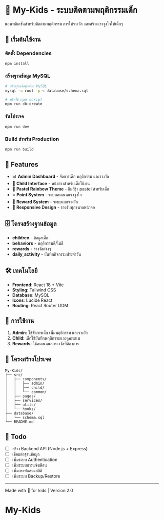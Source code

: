 # 🌈 My-Kids - ระบบติดตามพฤติกรรมเด็ก

แอพพลิเคชันสำหรับติดตามพฤติกรรม การให้รางวัล และสร้างแรงจูงใจให้เด็กๆ

## 🚀 เริ่มต้นใช้งาน

### ติดตั้ง Dependencies
```bash
npm install
```

### สร้างฐานข้อมูล MySQL
```bash
# สร้างฐานข้อมูลด้วย MySQL
mysql -u root -p < database/schema.sql

# หรือใช้ npm script
npm run db:create
```

### รันโปรเจค
```bash
npm run dev
```

### Build สำหรับ Production
```bash
npm run build
```

## 🎨 Features

- 📊 **Admin Dashboard** - จัดการเด็ก พฤติกรรม และรางวัล
- 👶 **Child Interface** - หน้าต่างสำหรับเด็กใช้งาน
- 🌈 **Pastel Rainbow Theme** - ธีมสีรุ้ง pastel สำหรับเด็ก
- ⭐ **Point System** - ระบบคะแนนแรงจูงใจ
- 🎁 **Reward System** - ระบบแลกรางวัล
- 📱 **Responsive Design** - รองรับทุกขนาดหน้าจอ

## 🗄️ โครงสร้างฐานข้อมูล

- **children** - ข้อมูลเด็ก
- **behaviors** - พฤติกรรมดี/ไม่ดี
- **rewards** - รางวัลต่างๆ
- **daily_activity** - บันทึกกิจกรรมประจำวัน

## 🛠️ เทคโนโลยี

- **Frontend**: React 18 + Vite
- **Styling**: Tailwind CSS
- **Database**: MySQL
- **Icons**: Lucide React
- **Routing**: React Router DOM

## 📱 การใช้งาน

1. **Admin**: ใช้จัดการเด็ก เพิ่มพฤติกรรม และรางวัล
2. **Child**: เด็กใช้บันทึกพฤติกรรมและดูคะแนน
3. **Rewards**: ใช้คะแนนแลกรางวัลที่ต้องการ

## 📂 โครงสร้างโปรเจค

```
My-Kids/
├── src/
│   ├── components/
│   │   ├── admin/
│   │   ├── child/
│   │   └── common/
│   ├── pages/
│   ├── services/
│   ├── utils/
│   └── hooks/
├── database/
│   └── schema.sql
└── README.md
```

## 🎯 Todo

- [ ] สร้าง Backend API (Node.js + Express)
- [ ] เชื่อมต่อฐานข้อมูล
- [ ] เพิ่มระบบ Authentication
- [ ] เพิ่มระบบการแจ้งเตือน
- [ ] เพิ่มกราฟแสดงสถิติ
- [ ] เพิ่มระบบ Backup/Restore

---
Made with 💖 for kids | Version 2.0
# My-Kids
